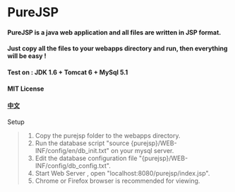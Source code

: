 # PureJSP
#### PureJSP is a java web application and all files are written in JSP format.
#### Just copy all the files to your webapps directory and run, then everything will be easy !
#### Test on : JDK 1.6 + Tomcat 6 + MySql 5.1
#### MIT License

#### [中文](https://github.com/sinmax32/PureJSP/READ_CN.md "中文说明")

Setup
> 1. Copy the purejsp folder to the webapps directory.
> 2. Run the database script "source {purejsp}/WEB-INF/config/en/db_init.txt" on your mysql server.
> 3. Edit the database configuration file "{purejsp}/WEB-INF/config/db_config.txt".
> 4. Start Web Server , open "localhost:8080/purejsp/index.jsp".
> 5. Chrome or Firefox browser is recommended for viewing.
